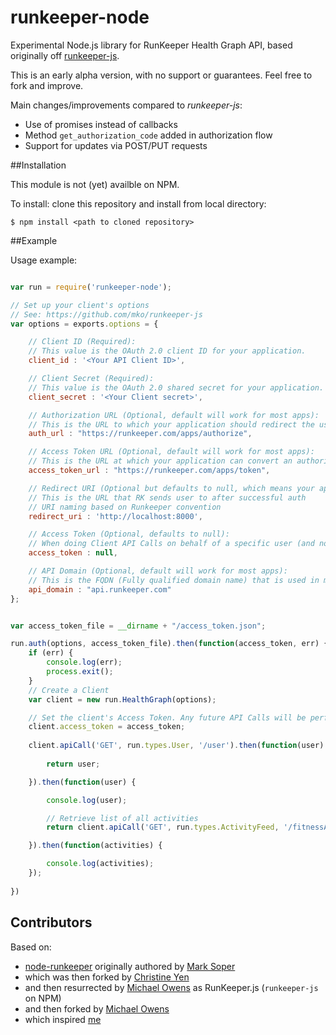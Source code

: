 runkeeper-node
==============

Experimental Node.js library for RunKeeper Health Graph API, based originally off [runkeeper-js](https://github.com/mko/runkeeper-js).

This is an early alpha version, with no support or guarantees. Feel free to fork and improve.

Main changes/improvements compared to *runkeeper-js*:

- Use of promises instead of callbacks
- Method `get_authorization_code` added in authorization flow
- Support for updates via POST/PUT requests

##Installation

This module is not (yet) availble on NPM.

To install: clone this repository and install from local directory:

	$ npm install <path to cloned repository>

##Example

Usage example:

```javascript

var run = require('runkeeper-node');

// Set up your client's options
// See: https://github.com/mko/runkeeper-js
var options = exports.options = {

    // Client ID (Required): 
    // This value is the OAuth 2.0 client ID for your application.  
    client_id : '<Your API Client ID>',

    // Client Secret (Required):  
    // This value is the OAuth 2.0 shared secret for your application.   
    client_secret : '<Your Client secret>',

    // Authorization URL (Optional, default will work for most apps):
    // This is the URL to which your application should redirect the user in order to authorize access to his or her RunKeeper account.   
    auth_url : "https://runkeeper.com/apps/authorize",

    // Access Token URL (Optional, default will work for most apps):
    // This is the URL at which your application can convert an authorization code to an access token. 
    access_token_url : "https://runkeeper.com/apps/token",

    // Redirect URI (Optional but defaults to null, which means your app won't be able to use the getNewToken method):
    // This is the URL that RK sends user to after successful auth  
    // URI naming based on Runkeeper convention 
    redirect_uri : 'http://localhost:8000',

    // Access Token (Optional, defaults to null):
    // When doing Client API Calls on behalf of a specific user (and not getting a new Access Token for the first time), set the user's Access Token here.
    access_token : null,

    // API Domain (Optional, default will work for most apps):
    // This is the FQDN (Fully qualified domain name) that is used in making API calls
    api_domain : "api.runkeeper.com"
};


var access_token_file = __dirname + "/access_token.json";

run.auth(options, access_token_file).then(function(access_token, err) {	
	if (err) {
		console.log(err);
		process.exit();	
	}
	// Create a Client
	var client = new run.HealthGraph(options);

	// Set the client's Access Token. Any future API Calls will be performed using the authorized user's access token. 
	client.access_token = access_token;
	
	client.apiCall('GET', run.types.User, '/user').then(function(user) {
		
		return user;

	}).then(function(user) {

		console.log(user);

		// Retrieve list of all activities
		return client.apiCall('GET', run.types.ActivityFeed, '/fitnessActivities');		

	}).then(function(activities) {

		console.log(activities);
	});
	
})	
```		

## Contributors

Based on: 

- [node-runkeeper](https://github.com/marksoper/node-runkeeper) originally authored by [Mark Soper](https://github.com/marksoper/)
- which was then forked by [Christine Yen](https://github.com/christineyen)
- and then resurrected by [Michael Owens](https://github.com/mowens) as RunKeeper.js (`runkeeper-js` on NPM)
- and then forked by [Michael Owens](https://github.com/mowens)
- which inspired [me](https://github.com/onderweg/)
